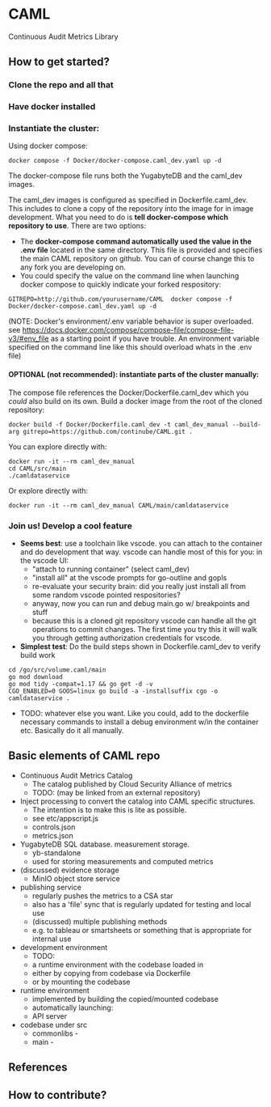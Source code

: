 # CAML
Continuous Audit Metrics Library

## How to get started?

### Clone the repo and all that
### Have docker installed
### Instantiate the cluster:

Using docker compose:

```
docker compose -f Docker/docker-compose.caml_dev.yaml up -d
```

The docker-compose file runs both the YugabyteDB and the caml_dev images. 
    
The caml_dev images is configured as specified in Dockerfile.caml_dev. This includes to clone a copy of the repository into the image for in image development. What you need to do is **tell docker-compose which repository to use**. There are two options:
    
   - The **docker-compose command automatically used the value in the .env file** located in the same directory. This file is provided and specifies the main CAML repository on github. You can of course change this to any fork you are developing on. 
   - You could specify the value on the command line when launching docker compose to quickly indicate your forked respository: 
       
```
GITREPO=http://github.com/yourusername/CAML  docker compose -f Docker/docker-compose.caml_dev.yaml up -d
```
        
(NOTE: Docker's environment/.env variable behavior is super overloaded. see https://docs.docker.com/compose/compose-file/compose-file-v3/#env_file as a starting point if you have trouble. An environment variable specified on the command line like this should overload whats in the .env file)        
    
#### OPTIONAL (not recommended): instantiate parts of the cluster manually: 

The compose file references the Docker/Dockerfile.caml_dev which you _could_ also build on its own.
Build a docker image from the root of the cloned repository:

```
docker build -f Docker/Dockerfile.caml_dev -t caml_dev_manual --build-arg gitrepo=https://github.com/continube/CAML.git .
```
      
You can explore directly with:

```
docker run -it --rm caml_dev_manual
cd CAML/src/main
./camldataservice 
```
Or explore directly with:

```
docker run -it --rm caml_dev_manual CAML/main/camldataservice
```
 
### Join us! Develop a cool feature
* **Seems best**: use a toolchain like vscode. you can attach to the container and do development that way. vscode can handle most of this for you: in the vscode UI:
  * "attach to running container" (select caml_dev)
  * "install all" at the vscode prompts for go-outline and gopls 
  * re-evaluate your security brain: did you really just install all from some random vscode pointed respositories? 
  * anyway, now you can run and debug main.go w/ breakpoints and stuff 
  * because this is a cloned git repository vscode can handle all the git operations to commit changes. The first time you try this it will walk you through getting authorization credentials for vscode. 
* **Simplest test**: Do the build steps shown in Dockerfile.caml_dev to verify build work

```    
cd /go/src/volume.caml/main
go mod download
go mod tidy -compat=1.17 && go get -d -v
CGO_ENABLED=0 GOOS=linux go build -a -installsuffix cgo -o camldataservice .
```
* TODO: whatever else you want. Like you could, add to the dockerfile necessary commands to install a debug environment w/in the container etc. Basically do it all manually.


## Basic elements of CAML repo

* Continuous Audit Metrics Catalog
    * The catalog published by Cloud Security Alliance of metrics 
    * TODO: (may be linked from an external repository)
* Inject processing to convert the catalog into CAML specific structures.       
    * The intention is to make this is lite as possible. 
    * see etc/appscript.js
    * controls.json
    * metrics.json
* YugabyteDB SQL database. measurement storage.
    * yb-standalone
    * used for storing measurements and computed metrics
* (discussed) evidence storage
    * MinIO object store service
* publishing service
    * regularly pushes the metrics to a CSA star
    * also has a 'file' sync that is regularly updated for testing and local use
    * (discussed) multiple publishing methods
     * e.g. to tableau or smartsheets or something that is appropriate for internal use 
* development environment
    * TODO: 
    * a runtime environment with the codebase loaded in
    * either by copying from codebase via Dockerfile
    * or by mounting the codebase 
* runtime environment
    * implemented by building the copied/mounted codebase
    * automatically launching:
     * API server 
* codebase under src
    * commonlibs - 
    * main - 



## References






## How to contribute?




